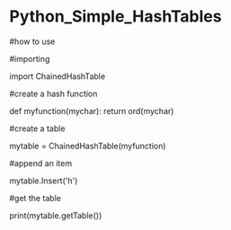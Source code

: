# Python_Simple_HashTables


#how to use 

#importing

import ChainedHashTable

#create a hash function

def myfunction(mychar):
    return ord(mychar)

#create a table

mytable = ChainedHashTable(myfunction)

#append an item

mytable.Insert('h')

#get the table

print(mytable.getTable())
